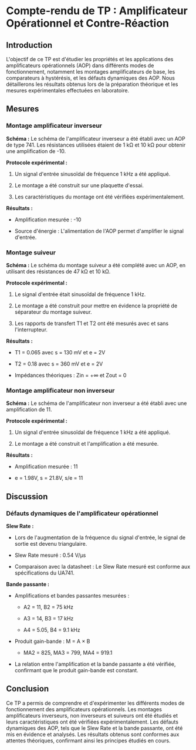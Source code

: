 # Compte-rendu de TP : Amplificateur Opérationnel et Contre-Réaction

## Introduction

L'objectif de ce TP est d'étudier les propriétés et les applications des amplificateurs opérationnels (AOP) dans différents modes de fonctionnement, notamment les montages amplificateurs de base, les comparateurs à hystérésis, et les défauts dynamiques des AOP. Nous détaillerons les résultats obtenus lors de la préparation théorique et les mesures expérimentales effectuées en laboratoire.

## Mesures

### Montage amplificateur inverseur

**Schéma :** Le schéma de l'amplificateur inverseur a été établi avec un AOP de type 741. Les résistances utilisées étaient de 1 kΩ et 10 kΩ pour obtenir une amplification de -10.

**Protocole expérimental :**

1. Un signal d'entrée sinusoïdal de fréquence 1 kHz a été appliqué.
    
2. Le montage a été construit sur une plaquette d'essai.
    
3. Les caractéristiques du montage ont été vérifiées expérimentalement.
    

**Résultats :**

- Amplification mesurée : -10
    
- Source d'énergie : L'alimentation de l'AOP permet d'amplifier le signal d'entrée.
    

### Montage suiveur

**Schéma :** Le schéma du montage suiveur a été complété avec un AOP, en utilisant des résistances de 47 kΩ et 10 kΩ.

**Protocole expérimental :**

1. Le signal d'entrée était sinusoïdal de fréquence 1 kHz.
    
2. Le montage a été construit pour mettre en évidence la propriété de séparateur du montage suiveur.
    
3. Les rapports de transfert T1 et T2 ont été mesurés avec et sans l'interrupteur.
    

**Résultats :**

- T1 = 0.065 avec s = 130 mV et e = 2V
    
- T2 = 0.18 avec s = 360 mV et e = 2V
    
- Impédances théoriques : Zin = +∞ et Zout = 0
    

### Montage amplificateur non inverseur

**Schéma :** Le schéma de l'amplificateur non inverseur a été établi avec une amplification de 11.

**Protocole expérimental :**

1. Un signal d'entrée sinusoïdal de fréquence 1 kHz a été appliqué.
    
2. Le montage a été construit et l'amplification a été mesurée.
    

**Résultats :**

- Amplification mesurée : 11
    
- e = 1.98V, s = 21.8V, s/e = 11
    

## Discussion

### Défauts dynamiques de l'amplificateur opérationnel

**Slew Rate :**

- Lors de l'augmentation de la fréquence du signal d'entrée, le signal de sortie est devenu triangulaire.
    
- Slew Rate mesuré : 0.54 V/μs
    
- Comparaison avec la datasheet : Le Slew Rate mesuré est conforme aux spécifications du UA741.
    

**Bande passante :**

- Amplifications et bandes passantes mesurées :
    
    - A2 = 11, B2 = 75 kHz
        
    - A3 = 14, B3 = 17 kHz
        
    - A4 = 5.05, B4 = 9.1 kHz
        
- Produit gain-bande : M = A × B
    
    - MA2 = 825, MA3 = 799, MA4 = 919.1
        
- La relation entre l'amplification et la bande passante a été vérifiée, confirmant que le produit gain-bande est constant.
    

## Conclusion

Ce TP a permis de comprendre et d'expérimenter les différents modes de fonctionnement des amplificateurs opérationnels. Les montages amplificateurs inverseurs, non inverseurs et suiveurs ont été étudiés et leurs caractéristiques ont été vérifiées expérimentalement. Les défauts dynamiques des AOP, tels que le Slew Rate et la bande passante, ont été mis en évidence et analysés. Les résultats obtenus sont conformes aux attentes théoriques, confirmant ainsi les principes étudiés en cours.